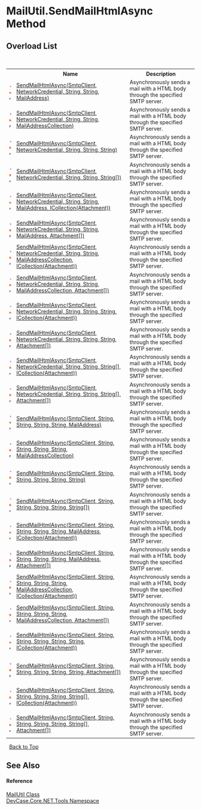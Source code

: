 # MailUtil.SendMailHtmlAsync Method 
 


## Overload List
&nbsp;<table><tr><th></th><th>Name</th><th>Description</th></tr><tr><td>![Public method](media/pubmethod.gif "Public method")![Static member](media/static.gif "Static member")![Code example](media/CodeExample.png "Code example")</td><td><a href="M_DevCase_Core_NET_Tools_MailUtil_SendMailHtmlAsync">SendMailHtmlAsync(SmtpClient, NetworkCredential, String, String, MailAddress)</a></td><td>
Asynchronously sends a mail with a HTML body through the specified SMTP server.</td></tr><tr><td>![Public method](media/pubmethod.gif "Public method")![Static member](media/static.gif "Static member")![Code example](media/CodeExample.png "Code example")</td><td><a href="M_DevCase_Core_NET_Tools_MailUtil_SendMailHtmlAsync_3">SendMailHtmlAsync(SmtpClient, NetworkCredential, String, String, MailAddressCollection)</a></td><td>
Asynchronously sends a mail with a HTML body through the specified SMTP server.</td></tr><tr><td>![Public method](media/pubmethod.gif "Public method")![Static member](media/static.gif "Static member")![Code example](media/CodeExample.png "Code example")</td><td><a href="M_DevCase_Core_NET_Tools_MailUtil_SendMailHtmlAsync_6">SendMailHtmlAsync(SmtpClient, NetworkCredential, String, String, String)</a></td><td>
Asynchronously sends a mail with a HTML body through the specified SMTP server.</td></tr><tr><td>![Public method](media/pubmethod.gif "Public method")![Static member](media/static.gif "Static member")![Code example](media/CodeExample.png "Code example")</td><td><a href="M_DevCase_Core_NET_Tools_MailUtil_SendMailHtmlAsync_9">SendMailHtmlAsync(SmtpClient, NetworkCredential, String, String, String[])</a></td><td>
Asynchronously sends a mail with a HTML body through the specified SMTP server.</td></tr><tr><td>![Public method](media/pubmethod.gif "Public method")![Static member](media/static.gif "Static member")![Code example](media/CodeExample.png "Code example")</td><td><a href="M_DevCase_Core_NET_Tools_MailUtil_SendMailHtmlAsync_1">SendMailHtmlAsync(SmtpClient, NetworkCredential, String, String, MailAddress, ICollection(Attachment))</a></td><td>
Asynchronously sends a mail with a HTML body through the specified SMTP server.</td></tr><tr><td>![Public method](media/pubmethod.gif "Public method")![Static member](media/static.gif "Static member")![Code example](media/CodeExample.png "Code example")</td><td><a href="M_DevCase_Core_NET_Tools_MailUtil_SendMailHtmlAsync_2">SendMailHtmlAsync(SmtpClient, NetworkCredential, String, String, MailAddress, Attachment[])</a></td><td>
Asynchronously sends a mail with a HTML body through the specified SMTP server.</td></tr><tr><td>![Public method](media/pubmethod.gif "Public method")![Static member](media/static.gif "Static member")![Code example](media/CodeExample.png "Code example")</td><td><a href="M_DevCase_Core_NET_Tools_MailUtil_SendMailHtmlAsync_4">SendMailHtmlAsync(SmtpClient, NetworkCredential, String, String, MailAddressCollection, ICollection(Attachment))</a></td><td>
Asynchronously sends a mail with a HTML body through the specified SMTP server.</td></tr><tr><td>![Public method](media/pubmethod.gif "Public method")![Static member](media/static.gif "Static member")![Code example](media/CodeExample.png "Code example")</td><td><a href="M_DevCase_Core_NET_Tools_MailUtil_SendMailHtmlAsync_5">SendMailHtmlAsync(SmtpClient, NetworkCredential, String, String, MailAddressCollection, Attachment[])</a></td><td>
Asynchronously sends a mail with a HTML body through the specified SMTP server.</td></tr><tr><td>![Public method](media/pubmethod.gif "Public method")![Static member](media/static.gif "Static member")![Code example](media/CodeExample.png "Code example")</td><td><a href="M_DevCase_Core_NET_Tools_MailUtil_SendMailHtmlAsync_7">SendMailHtmlAsync(SmtpClient, NetworkCredential, String, String, String, ICollection(Attachment))</a></td><td>
Asynchronously sends a mail with a HTML body through the specified SMTP server.</td></tr><tr><td>![Public method](media/pubmethod.gif "Public method")![Static member](media/static.gif "Static member")![Code example](media/CodeExample.png "Code example")</td><td><a href="M_DevCase_Core_NET_Tools_MailUtil_SendMailHtmlAsync_8">SendMailHtmlAsync(SmtpClient, NetworkCredential, String, String, String, Attachment[])</a></td><td>
Asynchronously sends a mail with a HTML body through the specified SMTP server.</td></tr><tr><td>![Public method](media/pubmethod.gif "Public method")![Static member](media/static.gif "Static member")![Code example](media/CodeExample.png "Code example")</td><td><a href="M_DevCase_Core_NET_Tools_MailUtil_SendMailHtmlAsync_10">SendMailHtmlAsync(SmtpClient, NetworkCredential, String, String, String[], ICollection(Attachment))</a></td><td>
Asynchronously sends a mail with a HTML body through the specified SMTP server.</td></tr><tr><td>![Public method](media/pubmethod.gif "Public method")![Static member](media/static.gif "Static member")![Code example](media/CodeExample.png "Code example")</td><td><a href="M_DevCase_Core_NET_Tools_MailUtil_SendMailHtmlAsync_11">SendMailHtmlAsync(SmtpClient, NetworkCredential, String, String, String[], Attachment[])</a></td><td>
Asynchronously sends a mail with a HTML body through the specified SMTP server.</td></tr><tr><td>![Public method](media/pubmethod.gif "Public method")![Static member](media/static.gif "Static member")![Code example](media/CodeExample.png "Code example")</td><td><a href="M_DevCase_Core_NET_Tools_MailUtil_SendMailHtmlAsync_12">SendMailHtmlAsync(SmtpClient, String, String, String, String, MailAddress)</a></td><td>
Asynchronously sends a mail with a HTML body through the specified SMTP server.</td></tr><tr><td>![Public method](media/pubmethod.gif "Public method")![Static member](media/static.gif "Static member")![Code example](media/CodeExample.png "Code example")</td><td><a href="M_DevCase_Core_NET_Tools_MailUtil_SendMailHtmlAsync_15">SendMailHtmlAsync(SmtpClient, String, String, String, String, MailAddressCollection)</a></td><td>
Asynchronously sends a mail with a HTML body through the specified SMTP server.</td></tr><tr><td>![Public method](media/pubmethod.gif "Public method")![Static member](media/static.gif "Static member")![Code example](media/CodeExample.png "Code example")</td><td><a href="M_DevCase_Core_NET_Tools_MailUtil_SendMailHtmlAsync_18">SendMailHtmlAsync(SmtpClient, String, String, String, String, String)</a></td><td>
Asynchronously sends a mail with a HTML body through the specified SMTP server.</td></tr><tr><td>![Public method](media/pubmethod.gif "Public method")![Static member](media/static.gif "Static member")![Code example](media/CodeExample.png "Code example")</td><td><a href="M_DevCase_Core_NET_Tools_MailUtil_SendMailHtmlAsync_21">SendMailHtmlAsync(SmtpClient, String, String, String, String, String[])</a></td><td>
Asynchronously sends a mail with a HTML body through the specified SMTP server.</td></tr><tr><td>![Public method](media/pubmethod.gif "Public method")![Static member](media/static.gif "Static member")![Code example](media/CodeExample.png "Code example")</td><td><a href="M_DevCase_Core_NET_Tools_MailUtil_SendMailHtmlAsync_13">SendMailHtmlAsync(SmtpClient, String, String, String, String, MailAddress, ICollection(Attachment))</a></td><td>
Asynchronously sends a mail with a HTML body through the specified SMTP server.</td></tr><tr><td>![Public method](media/pubmethod.gif "Public method")![Static member](media/static.gif "Static member")![Code example](media/CodeExample.png "Code example")</td><td><a href="M_DevCase_Core_NET_Tools_MailUtil_SendMailHtmlAsync_14">SendMailHtmlAsync(SmtpClient, String, String, String, String, MailAddress, Attachment[])</a></td><td>
Asynchronously sends a mail with a HTML body through the specified SMTP server.</td></tr><tr><td>![Public method](media/pubmethod.gif "Public method")![Static member](media/static.gif "Static member")![Code example](media/CodeExample.png "Code example")</td><td><a href="M_DevCase_Core_NET_Tools_MailUtil_SendMailHtmlAsync_16">SendMailHtmlAsync(SmtpClient, String, String, String, String, MailAddressCollection, ICollection(Attachment))</a></td><td>
Asynchronously sends a mail with a HTML body through the specified SMTP server.</td></tr><tr><td>![Public method](media/pubmethod.gif "Public method")![Static member](media/static.gif "Static member")![Code example](media/CodeExample.png "Code example")</td><td><a href="M_DevCase_Core_NET_Tools_MailUtil_SendMailHtmlAsync_17">SendMailHtmlAsync(SmtpClient, String, String, String, String, MailAddressCollection, Attachment[])</a></td><td>
Asynchronously sends a mail with a HTML body through the specified SMTP server.</td></tr><tr><td>![Public method](media/pubmethod.gif "Public method")![Static member](media/static.gif "Static member")![Code example](media/CodeExample.png "Code example")</td><td><a href="M_DevCase_Core_NET_Tools_MailUtil_SendMailHtmlAsync_19">SendMailHtmlAsync(SmtpClient, String, String, String, String, String, ICollection(Attachment))</a></td><td>
Asynchronously sends a mail with a HTML body through the specified SMTP server.</td></tr><tr><td>![Public method](media/pubmethod.gif "Public method")![Static member](media/static.gif "Static member")![Code example](media/CodeExample.png "Code example")</td><td><a href="M_DevCase_Core_NET_Tools_MailUtil_SendMailHtmlAsync_20">SendMailHtmlAsync(SmtpClient, String, String, String, String, String, Attachment[])</a></td><td>
Asynchronously sends a mail with a HTML body through the specified SMTP server.</td></tr><tr><td>![Public method](media/pubmethod.gif "Public method")![Static member](media/static.gif "Static member")![Code example](media/CodeExample.png "Code example")</td><td><a href="M_DevCase_Core_NET_Tools_MailUtil_SendMailHtmlAsync_22">SendMailHtmlAsync(SmtpClient, String, String, String, String, String[], ICollection(Attachment))</a></td><td>
Asynchronously sends a mail with a HTML body through the specified SMTP server.</td></tr><tr><td>![Public method](media/pubmethod.gif "Public method")![Static member](media/static.gif "Static member")![Code example](media/CodeExample.png "Code example")</td><td><a href="M_DevCase_Core_NET_Tools_MailUtil_SendMailHtmlAsync_23">SendMailHtmlAsync(SmtpClient, String, String, String, String, String[], Attachment[])</a></td><td>
Asynchronously sends a mail with a HTML body through the specified SMTP server.</td></tr></table>&nbsp;
<a href="#mailutil.sendmailhtmlasync-method">Back to Top</a>

## See Also


#### Reference
<a href="T_DevCase_Core_NET_Tools_MailUtil">MailUtil Class</a><br /><a href="N_DevCase_Core_NET_Tools">DevCase.Core.NET.Tools Namespace</a><br />